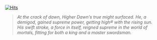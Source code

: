 [![Hits](https://hits.seeyoufarm.com/api/count/incr/badge.svg?url=https%3A%2F%2Fgithub.com%2Fhigherdawn%2Fhigherdawn&count_bg=%23000000&title_bg=%23000000&icon=ghostery.svg&icon_color=%23E7E7E7&title=HITS&edge_flat=true)](https://hits.seeyoufarm.com)

> *At the crack of dawn, Higher Dawn's true might surfaced. He, a demigod, gained supreme power, getting high® with the rising sun. His swift stroke, a force in itself, reigned supreme in the world of mortals, fitting for both a king and a master swordsman.*

